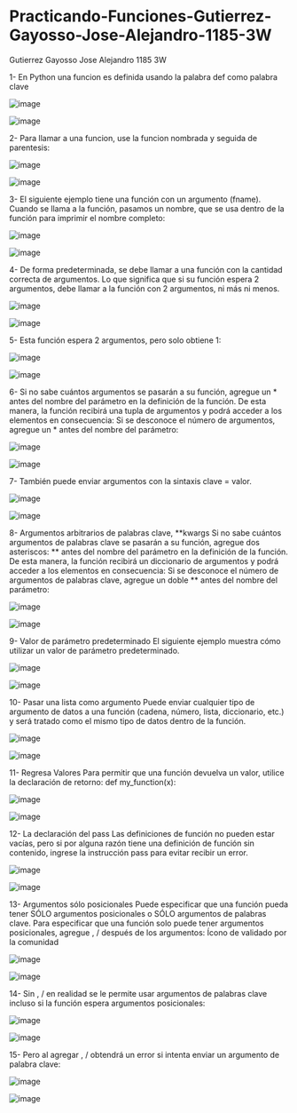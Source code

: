 # Practicando-Funciones-Gutierrez-Gayosso-Jose-Alejandro-1185-3W

Gutierrez Gayosso Jose  Alejandro 1185 3W

1- En Python una funcion es definida usando la palabra def como palabra clave

![image](https://github.com/user-attachments/assets/3fe4731e-9581-4c3e-8257-00cbc58cc9c3)

![image](https://github.com/user-attachments/assets/f6d2e924-a193-4bc1-ac90-43c055ad744a)

2- Para llamar a una funcion, use la funcion nombrada y seguida de parentesis:

![image](https://github.com/user-attachments/assets/bf21a542-a79b-4328-8c68-e47661a944c8)

![image](https://github.com/user-attachments/assets/9df3033c-0d9e-4fda-84c2-27e1771a10a9)

3- El siguiente ejemplo tiene una función con un argumento (fname). Cuando se llama a la función, pasamos un nombre, que se usa dentro de la función para imprimir el nombre completo:

![image](https://github.com/user-attachments/assets/7d1ba774-6083-4f17-9291-a9c85816c335)

![image](https://github.com/user-attachments/assets/0c9fecad-7398-4838-b499-2f75281cbef4)

4- De forma predeterminada, se debe llamar a una función con la cantidad correcta de argumentos. Lo que significa que si su función espera 2 argumentos, debe llamar a la función con 2 argumentos, ni más ni menos.

![image](https://github.com/user-attachments/assets/f912d5ab-4fa4-40f2-b0da-6376e57315cd)

![image](https://github.com/user-attachments/assets/4aa6cc58-4e6d-45ab-92d3-7048b9147ea3)

5- Esta función espera 2 argumentos, pero solo obtiene 1:

![image](https://github.com/user-attachments/assets/22b223d7-27c0-48a8-912a-58951b0fd5f4)

![image](https://github.com/user-attachments/assets/32f18967-7fdf-42c5-bb58-cd81f9f460c4)

6- Si no sabe cuántos argumentos se pasarán a su función, agregue un * antes del nombre del parámetro en la definición de la función.
De esta manera, la función recibirá una tupla de argumentos y podrá acceder a los elementos en consecuencia:
Si se desconoce el número de argumentos, agregue un * antes del nombre del parámetro:

![image](https://github.com/user-attachments/assets/b88f0125-02ec-4180-8fb0-a44c2d7b5287)

![image](https://github.com/user-attachments/assets/49905518-ec07-42ba-b594-5b72a5d61bea)

7- También puede enviar argumentos con la sintaxis clave = valor.

![image](https://github.com/user-attachments/assets/ecf6602c-abd5-4727-b3dc-ec6bd1448035)

![image](https://github.com/user-attachments/assets/412720d0-8638-4c3f-9719-3b87fd00c7e2)

8- Argumentos arbitrarios de palabras clave, **kwargs
Si no sabe cuántos argumentos de palabras clave se pasarán a su función, agregue dos asteriscos: ** antes del nombre del parámetro en la definición de la función.
De esta manera, la función recibirá un diccionario de argumentos y podrá acceder a los elementos en consecuencia:
Si se desconoce el número de argumentos de palabras clave, agregue un doble ** antes del nombre del parámetro:

![image](https://github.com/user-attachments/assets/92b56742-8481-4fbd-a391-5eabb87a7726)

![image](https://github.com/user-attachments/assets/cf48e180-893a-4fcd-a2fe-134a22c61c8e)

9- Valor de parámetro predeterminado
El siguiente ejemplo muestra cómo utilizar un valor de parámetro predeterminado.

![image](https://github.com/user-attachments/assets/161b918b-61bd-4aea-9159-04247d2051fc)

![image](https://github.com/user-attachments/assets/8243124c-90c4-45c1-be1e-0318e868394d)

10- Pasar una lista como argumento
Puede enviar cualquier tipo de argumento de datos a una función (cadena, número, lista, diccionario, etc.) y será tratado como el mismo tipo de datos dentro de la función.

![image](https://github.com/user-attachments/assets/305c49a5-1211-4123-a0da-efe17d59cdb0)

![image](https://github.com/user-attachments/assets/df4aeda3-d363-4621-b1c4-e29af046cb37)

11- Regresa Valores
Para permitir que una función devuelva un valor, utilice la declaración de retorno:
def my_function(x):

![image](https://github.com/user-attachments/assets/77090f90-76a9-4054-8cd5-449bd75dcb9e)

![image](https://github.com/user-attachments/assets/40eb42f4-bcf7-4401-b5c8-6cc2a642198e)

12- La declaración del pass
Las definiciones de función no pueden estar vacías, pero si por alguna razón tiene una definición de función sin contenido, ingrese la instrucción pass para evitar recibir un error.

![image](https://github.com/user-attachments/assets/9f61dd80-7b8b-4576-9ebc-9911e576880a)

![image](https://github.com/user-attachments/assets/7a27b9dd-5f0d-4648-8b8e-b1f965577ec6)

13- Argumentos sólo posicionales 
Puede especificar que una función pueda tener SÓLO argumentos posicionales o SÓLO argumentos de palabras clave.
Para especificar que una función solo puede tener argumentos posicionales, agregue , / después de los argumentos:
Ícono de validado por la comunidad

![image](https://github.com/user-attachments/assets/fb29d7a2-a510-4f40-9c61-1324b9a28019)

![image](https://github.com/user-attachments/assets/3de523a8-d060-4aa2-8197-2766994117b6)


14- Sin , / en realidad se le permite usar argumentos de palabras clave incluso si la función espera argumentos posicionales:

![image](https://github.com/user-attachments/assets/994e5d0d-ef4b-4a50-a428-eeb034fb7103)

![image](https://github.com/user-attachments/assets/2ff93d4f-8e6b-4ba5-9259-c806c702af4c)

15- Pero al agregar , / obtendrá un error si intenta enviar un argumento de palabra clave:

![image](https://github.com/user-attachments/assets/3b7a50df-e474-4c22-b7d5-a3afc5807992)

![image](https://github.com/user-attachments/assets/ef348683-195b-46d6-a1c2-e7048a34581c)




